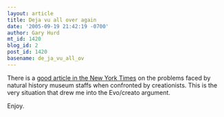 ```yaml
---
layout: article
title: Deja vu all over again
date: '2005-09-19 21:42:19 -0700'
author: Gary Hurd
mt_id: 1420
blog_id: 2
post_id: 1420
basename: de_ja_vu_all_ov
---
```

There is a [good article in the New York Times](http://www.nytimes.com/2005/09/20/science/20doce.html) on the problems faced by natural history museum staffs when confronted by creationists.  This is the very situation that drew me into the Evo/creato argument.

Enjoy.
